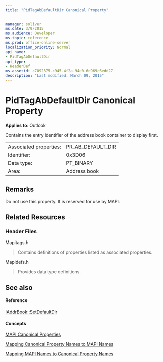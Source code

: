 ```yaml
---
title: "PidTagAbDefaultDir Canonical Property"
 
 
manager: soliver
ms.date: 3/9/2015
ms.audience: Developer
ms.topic: reference
ms.prod: office-online-server
localization_priority: Normal
api_name:
- PidTagAbDefaultDir
api_type:
- HeaderDef
ms.assetid: c7092375-c945-4f2a-94e0-6d969c6edd27
description: "Last modified: March 09, 2015"
---
```


# PidTagAbDefaultDir Canonical Property

  
  
**Applies to**: Outlook 
  
Contains the entry identifier of the address book container to display first. 
  
|||
|:-----|:-----|
|Associated properties:  <br/> |PR_AB_DEFAULT_DIR  <br/> |
|Identifier:  <br/> |0x3D06  <br/> |
|Data type:  <br/> |PT_BINARY  <br/> |
|Area:  <br/> |Address book  <br/> |
   
## Remarks

Do not use this property. It is reserved for use by MAPI.
  
## Related Resources

### Header Files

Mapitags.h
  
> Contains definitions of properties listed as associated properties.
    
Mapidefs.h
  
> Provides data type definitions.
    
## See also

#### Reference

[IAddrBook::SetDefaultDir](iaddrbook-setdefaultdir.md)
#### Concepts

[MAPI Canonical Properties](mapi-canonical-properties.md)
  
[Mapping Canonical Property Names to MAPI Names](mapping-canonical-property-names-to-mapi-names.md)
  
[Mapping MAPI Names to Canonical Property Names](mapping-mapi-names-to-canonical-property-names.md)

